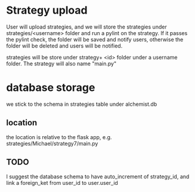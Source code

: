 # Strategy upload 
User will upload strategies, and we will store the strategies under strategies/\<username> folder and run a pylint on the strategy. If it passes the pylint check, the folder will be saved and notify users, otherwise the folder will be deleted and users will be notified.

strategies will be store under strategy+ \<id> folder under a username folder. The strategy will also name "main.py"

# database storage
we stick to the schema in strategies table under alchemist.db
## location
the location is relative to the flask app, e.g. strategies/Michael/strategy7/main.py

## TODO
I suggest the database schema to have auto_increment of strategy_id, and link a foreign_ket from user_id to user.user_id


